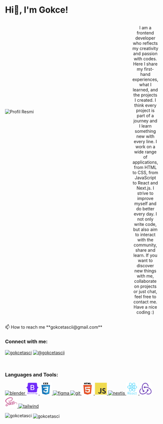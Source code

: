 
# Hi👋, I'm Gokce!

<div style="display: flex; align-items: center; flex-direction: row;">
 <img src="https://github.com/gokcetasci/gokcetasci/assets/144367699/e952216d-b1e3-4743-9114-ca1d186df927" align="left" alt="Profil Resmi" width="400" height="400" style="margin-right: 20px;">

 <p align="center">I am a frontend developer who reflects my creativity and passion with codes. Here I share my first-hand experiences, what I learned, and the projects I created. I think every project is part of a journey and I learn something new with every line. I work on a wide range of applications, from HTML to CSS, from JavaScript to React and Next.js. I strive to improve myself and do better every day. I not only write code, but also aim to interact with the community, share and learn. If you want to discover new things with me, collaborate on projects or just chat, feel free to contact me. Have a nice coding :)</p>
</div>
<br>
📫 How to reach me **gokcetascii@gmail.com**
<br>
<h3 align="left">Connect with me:</h3>
<p align="left">
<a href="https://linkedin.com/in/gokcetasci" target="blank"><img align="center" src="https://raw.githubusercontent.com/rahuldkjain/github-profile-readme-generator/master/src/images/icons/Social/linked-in-alt.svg" alt="gokcetasci" height="30" width="40" /></a>
<a href="https://medium.com/@gokcetascii" target="blank"><img align="center" src="https://raw.githubusercontent.com/rahuldkjain/github-profile-readme-generator/master/src/images/icons/Social/medium.svg" alt="@gokcetascii" height="30" width="40" /></a>
</p>
<br>
<h3 align="left">Languages and Tools:</h3>

<p align="left"> <a href="https://www.blender.org/" target="_blank" rel="noreferrer"> <img src="https://download.blender.org/branding/community/blender_community_badge_white.svg" alt="blender" width="40" height="40"/> </a> <a href="https://getbootstrap.com" target="_blank" rel="noreferrer"> <img src="https://raw.githubusercontent.com/devicons/devicon/master/icons/bootstrap/bootstrap-plain-wordmark.svg" alt="bootstrap" width="40" height="40"/> </a> <a href="https://www.w3schools.com/css/" target="_blank" rel="noreferrer"> <img src="https://raw.githubusercontent.com/devicons/devicon/master/icons/css3/css3-original-wordmark.svg" alt="css3" width="40" height="40"/> </a> <a href="https://www.figma.com/" target="_blank" rel="noreferrer"> <img src="https://www.vectorlogo.zone/logos/figma/figma-icon.svg" alt="figma" width="40" height="40"/> </a> <a href="https://git-scm.com/" target="_blank" rel="noreferrer"> <img src="https://www.vectorlogo.zone/logos/git-scm/git-scm-icon.svg" alt="git" width="40" height="40"/> </a> <a href="https://www.w3.org/html/" target="_blank" rel="noreferrer"> <img src="https://raw.githubusercontent.com/devicons/devicon/master/icons/html5/html5-original-wordmark.svg" alt="html5" width="40" height="40"/> </a> <a href="https://developer.mozilla.org/en-US/docs/Web/JavaScript" target="_blank" rel="noreferrer"> <img src="https://raw.githubusercontent.com/devicons/devicon/master/icons/javascript/javascript-original.svg" alt="javascript" width="40" height="40"/> </a> <a href="https://nextjs.org/" target="_blank" rel="noreferrer"> <img src="https://cdn.worldvectorlogo.com/logos/nextjs-2.svg" alt="nextjs" width="40" height="40"/> </a> <a href="https://reactjs.org/" target="_blank" rel="noreferrer"> <img src="https://raw.githubusercontent.com/devicons/devicon/master/icons/react/react-original-wordmark.svg" alt="react" width="40" height="40"/> </a> <a href="https://redux.js.org" target="_blank" rel="noreferrer"> <img src="https://raw.githubusercontent.com/devicons/devicon/master/icons/redux/redux-original.svg" alt="redux" width="40" height="40"/> </a> <a href="https://sass-lang.com" target="_blank" rel="noreferrer"> <img src="https://raw.githubusercontent.com/devicons/devicon/master/icons/sass/sass-original.svg" alt="sass" width="40" height="40"/> </a> <a href="https://tailwindcss.com/" target="_blank" rel="noreferrer"> <img src="https://www.vectorlogo.zone/logos/tailwindcss/tailwindcss-icon.svg" alt="tailwind" width="40" height="40"/> </a> </p>

 <p><img align="left" src="https://github-readme-stats.vercel.app/api/top-langs?username=gokcetasci&show_icons=true&locale=en&layout=compact" alt="gokcetasci" /></p>
<p>&nbsp;<img align="center" src="https://github-readme-stats.vercel.app/api?username=gokcetasci&show_icons=true&locale=en" alt="gokcetasci" /></p>



